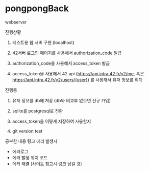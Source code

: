 # pongpongBack
webserver

진행상황
1. 테스트용 웹 서버 구현 (localhost)

2. 42서버 로그인 페이지를 사용해서 authorization_code 발급

3. authorization_code를 사용해서 access_token 발급

4. access_token을 사용해서 42 api (https://api.intra.42.fr/v2/me, 혹은 https://api.intra.42.fr/v2/users/{user}) 를 사용해서 유저 정보를 획득

진행중
1. 유저 정보를 db에 저장 (db와 비교후 없으면 신규 가입)

2. sqlite를 postgresql로 전환

3. access_token을 어떻게 저장하여 사용할지

4. git version test

공부한 내용 링크
에러 발생시
- 에러로그
- 에러 발생 위치 코드
- 에러 해결 (사이트 챀고시 링크 남길 것)